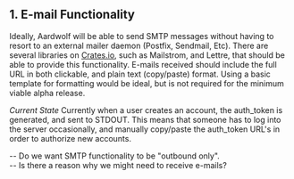 ## 1.  E-mail Functionality

Ideally, Aardwolf will be able to send SMTP messages without having to resort to an external mailer daemon (Postfix, Sendmail, Etc).  There are several libraries on [Crates.io](https://crates.io), such as Mailstrom, and Lettre, that should be able to provide this functionality.  E-mails received should include the full URL in both clickable, and plain text (copy/paste) format.  Using a basic template for formatting would be ideal, but is not required for the minimum viable alpha release.

*Current State*
Currently when a user creates an account, the auth_token is generated, and sent to STDOUT.  This means that someone has to log into the server occasionally, and manually copy/paste the auth_token URL's in order to authorize new accounts.  

-- Do we want SMTP functionality to be "outbound only".  
-- Is there a reason why we might need to receive e-mails?
